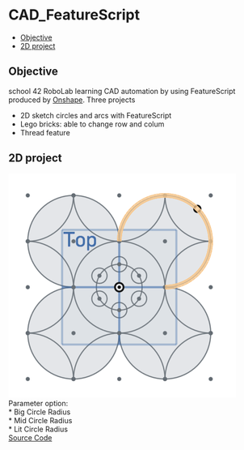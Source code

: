 # CAD_FeatureScript

* [Objective](#objective)
* [2D project](#2D-project)

## Objective
school 42 RoboLab learning CAD automation by using FeatureScript produced by [Onshape](https://www.onshape.com/).
Three projects
* 2D sketch circles and arcs with FeatureScript
* Lego bricks: able to change row and colum
* Thread feature

## 2D project
![](/image/2D_Circles.png)\
Parameter option:\
    * Big Circle Radius\
    * Mid Circle Radius\
    * Lit Circle Radius\
[Source Code](https://github.com/JCTGY/onshape_CAD_FeatureScript/blob/master/2D_circles.fs)

